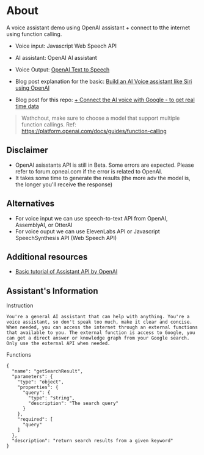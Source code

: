 # About
A voice assistant demo using OpenAI assistant + connect to tthe internet using function calling.

- Voice input: Javascript Web Speech API
- AI assistant: OpenAI AI assistant
- Voice Output: [OpenAI Text to Speech](https://platform.openai.com/docs/guides/text-to-speech)

- Blog post explanation for the basic: [Build an AI Voice assistant like Siri using OpenAI](https://serpapi.com/blog/build-ai-voice-assistant-like-siri-use-openai-ai-assistant/)
- Blog post for this repo: [+ Connect the AI voice with Google - to get real time data](https://serpapi.com/blog/build-a-smart-ai-voice-assistant-connect-to-the-internet)

> Wathchout, make sure to choose a model that support multiple function callings. Ref: https://platform.openai.com/docs/guides/function-calling

## Disclaimer

- OpenAI asisstants API is still in Beta. Some errors are expected. Please refer to forum.opneai.com if the error is related to OpenAI.
- It takes some time to generate the results (the more adv the model is, the longer you'll receive the response)


## Alternatives
- For voice input we can use speech-to-text API from OpenAI, AssemblyAI, or OtterAI
- For voice ouput we can use ElevenLabs API or Javascript SpeechSynthesis API (Web Speech API)

## Additional resources
- [Basic tutorial of Assistant API by OpenAI](https://serpapi.com/blog/assistant-api-openai-beginner-tutorial/)

## Assistant's Information

Instruction
```
You're a general AI assistant that can help with anything. You're a voice assistant, so don't speak too much, make it clear and concise. When needed, you can access the internet through an external functions that available to you. The external function is access to Google, you can get a direct answer or knowledge graph from your Google search. Only use the external API when needed.
```

Functions
```
{
  "name": "getSearchResult",
  "parameters": {
    "type": "object",
    "properties": {
      "query": {
        "type": "string",
        "description": "The search query"
      }
    },
    "required": [
      "query"
    ]
  },
  "description": "return search results from a given keyword"
}
```